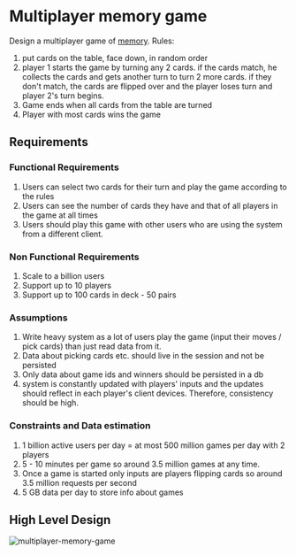 # Multiplayer memory game

Design a multiplayer game of [memory](https://youtu.be/oFfYmrGeTPs). Rules:
1. put cards on the table, face down, in random order
2. player 1 starts the game by turning any 2 cards. if the cards match, he collects the cards and gets another turn to turn 2 more cards. if they don't match, the cards are flipped over and the player loses turn and player 2's turn begins.
3. Game ends when all cards from the table are turned
4. Player with most cards wins the game

## Requirements

### Functional Requirements

1. Users can select two cards for their turn and play the game according to the rules
2. Users can see the number of cards they have and that of all players in the game at all times
3. Users should play this game with other users who are using the system from a different client.

### Non Functional Requirements

1. Scale to a billion users
2. Support up to 10 players
3. Support up to 100 cards in deck - 50 pairs

### Assumptions

1. Write heavy system as a lot of users play the game (input their moves / pick cards) than just read data from it.
2. Data about picking cards etc. should live in the session and not be persisted
3. Only data about game ids and winners should be persisted in a db
4. system is constantly updated with players' inputs and the updates should reflect in each player's client devices. Therefore, consistency should be high.

### Constraints and Data estimation
1. 1 billion active users per day = at most 500 million games per day with 2 players
2. 5 - 10 minutes per game so around 3.5 million games at any time.
3. Once a game is started only inputs are players flipping cards so around 3.5 million requests per second
4. 5 GB data per day to store info about games

## High Level Design
![multiplayer-memory-game](https://i.imgur.com/yNkofyq.png)